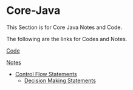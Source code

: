 # Core-Java

This Section is for Core Java Notes and Code.

The following are the links for Codes and Notes.


<a href="Code/README.md">Code</a>

<a href="">Notes</a>

- <a href="https://github.com/NilayPawale/Core-Java/blob/8120812d0c276ec2e416254caaa1954613149c98/Topic_Notes/Control%20Flow%20Staements.md">Control Flow Statements</a>
   - <a href="https://github.com/NilayPawale/Core-Java/blob/8120812d0c276ec2e416254caaa1954613149c98/Topic_Notes/Decision%20MakingStatements.md">Decision Making Statements</a>
 
